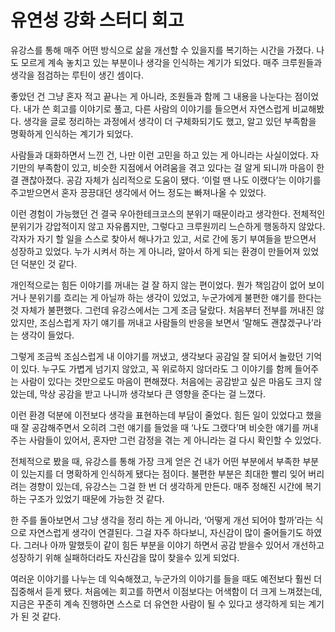 # 유연성 강화 스터디 회고

유강스를 통해 매주 어떤 방식으로 삶을 개선할 수 있을지를 복기하는 시간을 가졌다.
나도 모르게 계속 놓치고 있는 부분이나 생각을 인식하는 계기가 되었다.
매주 크루원들과 생각을 점검하는 루틴이 생긴 셈이다.

좋았던 건 그냥 혼자 적고 끝나는 게 아니라, 조원들과 함께 그 내용을 나눈다는 점이었다.
내가 쓴 회고를 이야기로 풀고, 다른 사람의 이야기를 들으면서 자연스럽게 비교해봤다.
생각을 글로 정리하는 과정에서 생각이 더 구체화되기도 했고,
알고 있던 부족함을 명확하게 인식하는 계기가 되었다.

사람들과 대화하면서 느낀 건, 나만 이런 고민을 하고 있는 게 아니라는 사실이었다.
자기만의 부족함이 있고, 비슷한 지점에서 어려움을 겪고 있다는 걸 알게 되니까 마음이 한결 괜찮아졌다.
공감 자체가 심리적으로 도움이 됐다. ‘이럴 땐 나도 이랬다’는 이야기를 주고받으면서 혼자 끙끙대던 생각에서 어느 정도는 빠져나올 수 있었다.

이런 경험이 가능했던 건 결국 우아한테크코스의 분위기 때문이라고 생각한다.
전체적인 분위기가 강압적이지 않고 자유롭지만, 그렇다고 크루원끼리 느슨하게 행동하지 않았다.
각자가 자기 할 일을 스스로 찾아서 해나가고 있고, 서로 간에 동기 부여들을 받으면서 성장하고 있었다.
누가 시켜서 하는 게 아니라, 알아서 하게 되는 환경이 만들어져 있었던 덕분인 것 같다.

개인적으로는 힘든 이야기를 꺼내는 걸 잘 하지 않는 편이었다. 뭔가 책임감이 없어 보이거나 분위기를 흐리는 게 아닐까 하는 생각이 있었고, 누군가에게 불편한 얘기를 한다는 것 자체가 불편했다.
그런데 유강스에서는 그게 조금 달랐다. 처음부터 전부를 꺼내진 않았지만,
조심스럽게 자기 얘기를 꺼내고 사람들의 반응을 보면서 ‘말해도 괜찮겠구나’라는 생각이 들었다.

그렇게 조금씩 조심스럽게 내 이야기를 꺼냈고, 생각보다 공감일 잘 되어서 놀랐던 기억이 있다.
누구도 가볍게 넘기지 않았고, 꼭 위로하지 않더라도 그 이야기를 함께 들어주는 사람이 있다는 것만으로도 마음이 편해졌다.
처음에는 공감받고 싶은 마음도 크지 않았는데, 막상 공감을 받고 나니까 생각보다 큰 영향을 준다는 걸 느꼈다.

이런 환경 덕분에 이전보다 생각을 표현하는데 부담이 줄었다.
힘든 일이 있었다고 했을 때 잘 공감해주면서 오히려 그런 얘기를 들었을 때 ‘나도 그랬다’며 비슷한 얘기를 꺼내주는 사람들이 있어서, 혼자만 그런 감정을 겪는 게 아니라는 걸 다시 확인할 수 있었다.

전체적으로 봤을 때, 유강스를 통해 가장 크게 얻은 건 내가 어떤 부분에서 부족한 부분이 있는지를 더 명확하게 인식하게 됐다는 점이다. 불편한 부분은 최대한 빨리 잊어 버리려는 경향이 있는데,
유강스는 그걸 한 번 더 생각하게 만든다. 매주 정해진 시간에 복기하는 구조가 있었기 때문에 가능한 것 같다.

한 주를 돌아보면서 그냥 생각을 정리 하는 게 아니라, ‘어떻게 개선 되어야 할까’라는 식으로 자연스럽게 생각이 연결된다. 그걸 자주 하다보니, 자신감이 많이 줄어들기도 하였다. 그러나 아까 말했듯이 같이 힘든 부분을 이야기 하면서 공감 받을수 있어서 개선하고 성장하기 위해 실패하더라도 자신감을 많이 찾을수 있게 되었다.

여러운 이야기를 나누는 데 익숙해졌고, 누군가의 이야기를 들을 때도 예전보다 훨씬 더 집중해서 듣게 됐다. 처음에는 회고를 하면서 이점보다는 어색함이 더 크게 느껴졌는데, 지금은 꾸준히 계속 진행하면 스스로 더 유연한 사람이 될 수 있다고 생각하게 되는 계기가 된 것 같다.
